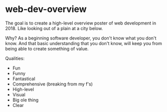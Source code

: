 # web-dev-overview
The goal is to create a high-level overview poster of web development in 2018. Like looking out of a plain at a city below.

Why?
As a beginning software developer, you don't know what you don't know. And that basic understanding that you don't know, will keep you from being able to create something of value.

Qualities:
- Fun
- Funny
- Fantastical
- Comprehensive (breaking from my f's)
- High-level
- Visual
- Big ole thing
- Clear
